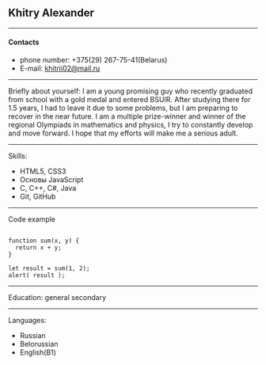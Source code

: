 ## Khitry Alexander

___

#### Contacts
- phone number: +375(29) 267-75-41(Belarus)
- E-mail:  khitrii02@mail.ru

___

Briefly about yourself:
I am a young promising guy who recently graduated from school with a gold medal and entered BSUIR. After studying there for 1.5 years, I had to leave it due to some problems, but I am preparing to recover in the near future. I am a multiple prize-winner and winner of the regional Olympiads in mathematics and physics, I try to constantly develop and move forward. I hope that my efforts will make me a serious adult.

___

Skills:
* HTML5, CSS3
*  Основы JavaScript
*  C, C++, C#, Java 
*  Git, GitHub

___

Code example

```

function sum(x, y) {
  return x + y;
}

let result = sum(1, 2);
alert( result );

```

___

Education:
 general secondary
 
___

Languages:
* Russian
* Belorussian
* English(B1)
